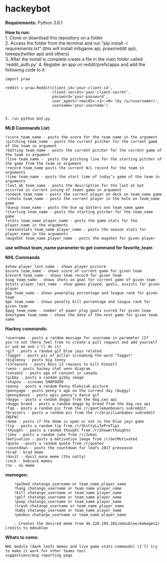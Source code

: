 
# hackeybot

**Requirements:**
  Python 3.6.1

**How to run:**  
    1. Clone or download this repository on a folder  
    2. Access the folder from the terminal and run "pip install -r requirements.txt" (this will install mlbgame api, praw(reddit api), tweepy(twitter api) and others)  
    3. After the install is complete create a file in the main folder called 'reddit_auth.py'
    4. Register an app on reddit/prefs/apps and add the following code to it:

    import praw

    reddit = praw.Reddit(client_id='your-client-id',
                         client_secret='your-client-secret',
                         password='your-password',
                         user_agent='<macOS>:<1>:<0> (by /u/<username>)',
                         username='your-username')


    5. run python bot.py  


**MLB Commands List:**

    !score team_name - posts the score for the team name in the argument  
    !pitching team_name - posts the current pitcher for the current game of the team in argument  
    !batting team_name - posts the current pitcher for the current game of the team in argument  
    !line team_name -  posts the pitching line for the starting pitcher of the game from the team in argument  
    !record team_name posts the current W/L record for the team in arguments  
    !time team_name - posts the start time of today’s game of the team in arguments  
    !last_ab team_name - posts the description for the last at bat occurred in current inning of teams game in argument  
    !ondeck team_name - posts the current player on deck on team_name game  
    !inhole team_name - posts the current player in the hole on team_name game  
    !dueup team_name - posts the due up batters oon team_name game  
    !starting team_name - posts the starting pitcher for the team_name game  
    !stats team_name player_name - posts the game stats for the player_name in the arguments  
    !seasonstats team_name player_name - posts the season stats for player_name in the arguments  
    !mugshot team_name player_name - posts the mugshot for given player

**use without team_name parameter to get command for favorite_team**  

**NHL Commands**  

    $show player_last_name - shows player picture
    $score team_name - shows score of current game for given team
    $record team_name - shows team record for given team
    $sog team_name - shows shots on goal for current game of given team
    $stats player_last_name - show games played, goals, assists for given player
    $pp team_name - shows powerplay percentage and league rank for given team
    $pk team_name - shows penalty kill percentage and league rank for given team
    $ppg team_name - number of power play goals scored for given team
    $nextgame team_name - shows the date of the next game for given team name


**Hackey commands:**  

    !username - posts a random message for username in parameter (If you're not there feel free to create a pull request and add yourself or ask me and i'll do it)  
    !gif - posts a random gif blue jays related  
    !faggot - posts pic of pillar screaming the word "faggot"  
    !biglenny - posts big lenny  
    !13reasons - posts Ross 13 reasons to kill himself  
    !venn - posts hackey chat venn diagram  
    !consent - posts age of consent in canada  
    !gibby - posts a random gibby image  
    !shapoo - screams SHAPOOOO  
    !penny - posts a random Penny Oleksiak picture  
    !pennyage - posts penny's age on the current day (buggy)  
    !pennydance - posts epic penny's dance gif  
    !doggo - posts a random doggo from the dog.ceo api  
    !doggo breed - posts a random doggo by breed from the dog.ceo api  
    !fap - posts a random pic from the /r/gentlemanboners subreddit  
    !brazzers - posts a random pic from the /r/brazilianbabes subreddit (NSFW)  
    !dome - posts if the dome is open or not in the blue jays game  
    !tip - posts a random tip from /r/ShittyLifeProTips  
    !thought - posts a random thought from /r/Showerthoughts  
    !joke - posts a random joke from /r/Jokes  
    !motivation - posts a motivation image from /r/GetMotivated  
    !quote - posts a random quote from /r/quotes  
    !countdown - posts the countdown for leafs 2017 preseason  
    !brad - brad meme
    !dasit - dasit mane meme (thx natty)
    !cock - babcock memes
    !no - no meme


**memegen:**   

        !go2bed chatango_username or team_name player_name   
        !hang chatango_username or team_name player_name   
        !kill chatango_username or team_name player_name  
        !golf chatango_username or team_name player_name   
        !poop chatango_username or team_name player_name   
        !trash chatango_username or team_name player_name   
        !baby chatango_username or team_name player_name   
        !penbox chatango_username or team_name player_name   

        - Creates the desired meme from 46.228.199.201/mdoublee/memegen2/ Credits to mdoublee

**Whats to come:**

    NHL module (dank leafs memes and live game stats commands) (I'll try to make it work for other teams too)  
    suggestions/bug reporting page  
